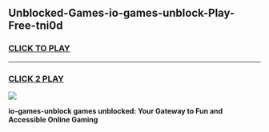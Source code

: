 
## Unblocked-Games-io-games-unblock-Play-Free-tni0d
<h3>
<a href="https://premium76.site?title=io-games-unblock&ref=15A">CLICK TO PLAY</a></h3>
<hr>

<h3>
<a href="https://premium76.site?title=io-games-unblock&ref=15A">CLICK 2 PLAY</a>
  
</h3>

<a href="https://premium76.site?title=io-games-unblock&ref=15A"><img src="https://clearcache.store/games.png"></a>


**io-games-unblock games unblocked: Your Gateway to Fun and Accessible Online Gaming**

